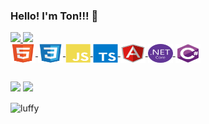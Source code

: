 ### Hello! I'm Ton!!! 🍖

 <div>
  <a href="https://github.com/TonDeVeros">
  <img height="180em" src="https://github-readme-stats.vercel.app/api?username=TonDeVeros&show_icons=true&theme=tokyonight&include_all_commits=true&count_private=true"/>
  <img height="180em" src="https://github-readme-stats.vercel.app/api/top-langs/?username=tondeveros&layout=compact&langs_count=7&theme=tokyonight"/>
</div>
<div> 
  
  <img align="center" alt="Ton-HTML" height="30" width="40" src="https://raw.githubusercontent.com/devicons/devicon/master/icons/html5/html5-original.svg">
  <img align="center" alt="Ton-CSS" height="30" width="40" src="https://raw.githubusercontent.com/devicons/devicon/master/icons/css3/css3-original.svg">
 <img align="center" alt="Ton-Js" height="30" width="40" src="https://raw.githubusercontent.com/devicons/devicon/master/icons/javascript/javascript-plain.svg">
 <img align="center" alt="Ton-ts" height="30" width="40" src="https://raw.githubusercontent.com/devicons/devicon/master/icons/typescript/typescript-original.svg">
 <img align="center" alt="Ton-angularts" height="30" width="40" src="https://raw.githubusercontent.com/devicons/devicon/master/icons/angularjs/angularjs-original.svg">
 <img align="center" alt="Ton-dotnet" height="30" width="40" src="https://raw.githubusercontent.com/devicons/devicon/master/icons/dotnetcore/dotnetcore-original.svg ">
  <img align="center" alt="Ton-Csharp" height="30" width="40" src="https://raw.githubusercontent.com/devicons/devicon/master/icons/csharp/csharp-original.svg">
  
</div> 
  
##
  
<div> 
  
  <a href = "mailto:tondeveros@gmail.com"><img src="https://img.shields.io/badge/-Gmail-%23333?style=for-the-badge&logo=gmail&logoColor=white" target="_blank"></a>
  <a href="https://www.linkedin.com/in/antonio-santos-jr-863646209" target="_blank"><img src="https://img.shields.io/badge/-LinkedIn-%230077B5?style=for-the-badge&logo=linkedin&logoColor=white" target="_blank"></a> 
  
</div>
  
<div style="width: 5%, height:5%">
  <img align="center"  alt="luffy" src="https://i.pinimg.com/originals/2d/10/0d/2d100dd2c60df0d42b7ed074724b7bb1.gif">
</div>
  
 


